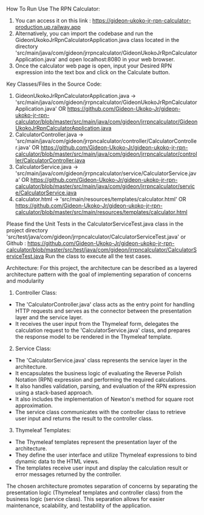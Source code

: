 How To Run Use The RPN Calculator:

1. You can access it on this link : https://gideon-ukoko-jr-rpn-calculator-production.up.railway.app
2. Alternatively, you can import the codebase and run the GideonUkokoJrRpnCalculatorApplication.java class located in the directory 'src/main/java/com/gideon/jrrpncalculator/GideonUkokoJrRpnCalculatorApplication.java' and open localhost:8080 in your web browser.
3. Once the calculator web page is open, input your Desired RPN expression into the text box and click on the Calculate button.

Key Classes/Files in the Source Code:
1. GideonUkokoJrRpnCalculatorApplication.java -> 'src/main/java/com/gideon/jrrpncalculator/GideonUkokoJrRpnCalculatorApplication.java' OR https://github.com/Gideon-Ukoko-Jr/gideon-ukoko-jr-rpn-calculator/blob/master/src/main/java/com/gideon/jrrpncalculator/GideonUkokoJrRpnCalculatorApplication.java
2. CalculatorController.java -> 'src/main/java/com/gideon/jrrpncalculator/controller/CalculatorController.java' OR https://github.com/Gideon-Ukoko-Jr/gideon-ukoko-jr-rpn-calculator/blob/master/src/main/java/com/gideon/jrrpncalculator/controller/CalculatorController.java
3. CalculatorService.java -> 'src/main/java/com/gideon/jrrpncalculator/service/CalculatorService.java' OR https://github.com/Gideon-Ukoko-Jr/gideon-ukoko-jr-rpn-calculator/blob/master/src/main/java/com/gideon/jrrpncalculator/service/CalculatorService.java
4. calculator.html -> 'src/main/resources/templates/calculator.html' OR https://github.com/Gideon-Ukoko-Jr/gideon-ukoko-jr-rpn-calculator/blob/master/src/main/resources/templates/calculator.html



Please find the Unit Tests in the CalculatorServiceTest.java class in the project directory 'src/test/java/com/gideon/jrrpncalculator/CalculatorServiceTest.java' or Github : https://github.com/Gideon-Ukoko-Jr/gideon-ukoko-jr-rpn-calculator/blob/master/src/test/java/com/gideon/jrrpncalculator/CalculatorServiceTest.java
Run the class to execute all the test cases.



Architecture:
For this project, the architecture can be described as a layered architecture pattern with the goal of implementing separation of concerns and modularity

1. Controller Class:
- The 'CalculatorController.java' class acts as the entry point for handling HTTP requests and serves as the connector between the presentation layer and the service layer.
- It receives the user input from the Thymeleaf form, delegates the calculation request to the 'CalculatorService.java' class, and prepares the response model to be rendered in the Thymeleaf template.

2. Service Class:
- The 'CalculatorService.java' class represents the service layer in the architecture.
- It encapsulates the business logic of evaluating the Reverse Polish Notation (RPN) expression and performing the required calculations.
- It also handles validation, parsing, and evaluation of the RPN expression using a stack-based approach.
- It also includes the implementation of Newton's method for square root approximation.
- The service class communicates with the controller class to retrieve user input and returns the result to the controller class.

3. Thymeleaf Templates:
- The Thymeleaf templates represent the presentation layer of the architecture.
- They define the user interface and utilize Thymeleaf expressions to bind dynamic data to the HTML views.
- The templates receive user input and display the calculation result or error messages returned by the controller.

The chosen architecture promotes separation of concerns by separating the presentation logic (Thymeleaf templates and controller class) from the business logic (service class). 
This separation allows for easier maintenance, scalability, and testability of the application.